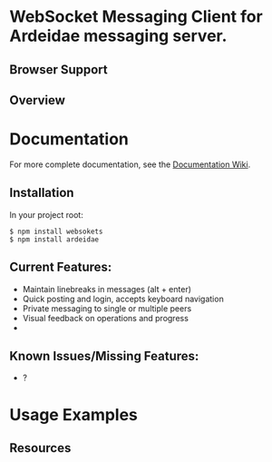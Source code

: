 
WebSocket Messaging Client for Ardeidae messaging server.
=================================================


Browser Support
---------------


Overview
--------




Documentation
=============

For more complete documentation, see the [Documentation Wiki]().


Installation
------------
In your project root:

    $ npm install websokets
    $ npm install ardeidae



Current Features:
-----------------
* Maintain linebreaks in messages (alt + enter)
* Quick posting and login, accepts keyboard navigation
* Private messaging to single or multiple peers
* Visual feedback on operations and progress
* 


Known Issues/Missing Features:
------------------------------
* ?




Usage Examples
==============




Resources
---------